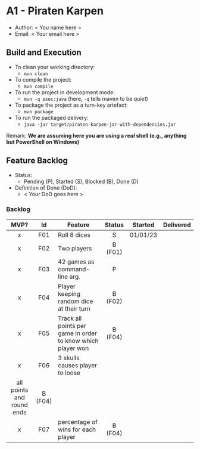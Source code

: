 # A1 - Piraten Karpen

  * Author: < You name here >
  * Email: < Your email here >

## Build and Execution

  * To clean your working directory:
    * `mvn clean`
  * To compile the project:
    * `mvn compile`
  * To run the project in development mode:
    * `mvn -q exec:java` (here, `-q` tells maven to be _quiet_)
  * To package the project as a turn-key artefact:
    * `mvn package`
  * To run the packaged delivery:
    * `java -jar target/piraten-karpen-jar-with-dependencies.jar` 

Remark: **We are assuming here you are using a _real_ shell (e.g., anything but PowerShell on Windows)**

## Feature Backlog

 * Status: 
   * Pending (P), Started (S), Blocked (B), Done (D)
 * Definition of Done (DoD):
   * < Your DoD goes here >

### Backlog 

| MVP? | Id  | Feature  | Status  |  Started  | Delivered |
| :-:  |:-:  |---       | :-:     | :-:       | :-:       |
| x   | F01 | Roll 8 dices |  S | 01/01/23 |  |
| x   | F02 |  Two players  |  B (F01) |   |
| x   | F03 | 42 games as command-line arg.  |  P  |   |
| x   | F04 | Player keeping random dice at their turn | B (F02) | | 
| x   | F05 | Track all points per game in order to know which player won| B (F04) | |
| x   | F06 | 3 skulls causes player to loose 
             all points and round ends | B (F04) | | 
| x   | F07 | percentage of wins for each player | B (F04) | | 
